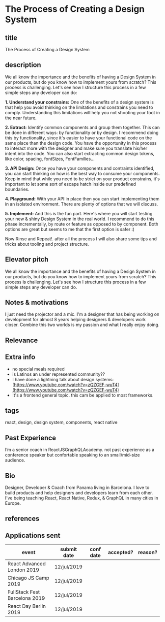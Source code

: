 # The Process of Creating a Design System

## title

The Process of Creating a Design System

## description

We all know the importance and the benefits of having a Design System in our products, but do you know how to implement yours from scratch? This process is challenging. Let's see how I structure this process in a few simple steps any developer can do:

**1. Understand your constrains:** One of the benefits of a design system is that help you avoid thinking on the limitations and constrains you need to comply. Understanding this limitations will help you not shooting your foot in the near future.

**2. Extract:** Identify common components and group them together. This can be done in different ways: by functionality or by design. I recommend doing this by functionality, since it's easier to have your functional code on the same place than the design code. You have the opportunity in this process to interact more with the designer and make sure you translate his/her intent into the code. You can also start extracting common design tokens, like color, spacing, fontSizes, FontFamilies...

**3. API Design:** Once you have your components and contraints identified, you can start thinking on how is the best way to consume your components. Keep in mind that while you need to be strict on your product constrains, it's important to let some sort of escape hatch inside our predefined boundaries.

**4. Playground:** With your API in place then you can start implementing them in an isolated environment. There are plenty of options that we will discuss.

**5. Implement:** And this is the fun part. Here's where you will start testing your new & shiny Design System in the real world. I recommend to do this phase incrementally, by route or feature as opposed to by component. Both options are great but seems to me that the first option is safer :)

Now Rinse and Repeat!. after all the process I will also share some tips and tricks about tooling and project structure.

## Elevator pitch

We all know the importance and the benefits of having a Design System in our products, but do you know how to implement yours from scratch? This process is challenging. Let's see how I structure this process in a few simple steps any developer can do.

## Notes & motivations

I just need the projector and a mic. I'm a designer that has being working on development for almost 8 years helping designers & developers work closer. Combine this two worlds is my passion and what I really enjoy doing.

## Relevance

## Extra info

- no special meals required
- is Latinos an under represented community??
- I have done a lightning talk about design systems: [https://www.youtube.com/watch?v=zQZGEF-wuT4](https://www.youtube.com/watch?v=zQZGEF-wuT4)
- It's a frontend general topic. this cam be applied to most frameworks.

## tags

react, design, design system, components, react native

## Past Experience

I’m a senior coach in ReactJSGraphQLAcademy. not past experience as a conference speaker but confortable speaking to an small/mid-size audience.

## Bio

Designer, Developer & Coach from Panama living in Barcelona. I love to build products and help designers and developers learn from each other. I've being teaching React, React Native, Redux, & GraphQL in many cities in Europe.

## references

## Applications sent

| event                      | submit date | conf date | accepted? | reason? |
| -------------------------- | ----------- | --------- | --------- | ------- |
| React Advanced London 2019 | 12/jul/2019 |
| Chicago JS Camp 2019 | 12/jul/2019 |
| FullStack Fest Barcelona 2019 | 12/jul/2019 |
| React Day Berlin 2019 | 12/jul/2019 |
